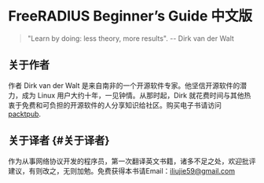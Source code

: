 # FreeRADIUS Beginner’s Guide 中文版

> "Learn by doing: less theory, more results". -- Dirk van der Walt

## 关于作者

作者 Dirk van der Walt 是来自南非的一个开源软件专家。他坚信开源软件的潜力，成为 Linux 用户大约十年，一见钟情。从那时起，Dirk 就花费时间与其他热衷于免费和可负担的开源软件的人分享知识给社区。购买电子书请访问 [packtpub](https://www.packtpub.com/).

## 关于译者 {#关于译者}

作为从事网络协议开发的程序员，第一次翻译英文书籍，诸多不足之处，欢迎批评建议，有则改之，无则加勉。免费获得本书请Email：iliujie59@gmail.com

